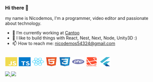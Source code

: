### Hi there 👋
my name is Nicodemos, I'm a programmer, video editor and passionate about technology.

- 🔭 I’m currently working at <a href="https://cantoo.fr">Cantoo</a>
- 🌱 I like to build things with React, Nest, Next, Node, Unity3D :)
- 📫 How to reach me: nicodemos54324@gmail.com
    
<div style="display: inline_block"><br>
  <img align="center" alt="Nico-Js" height="30" width="40" src="https://raw.githubusercontent.com/devicons/devicon/master/icons/javascript/javascript-plain.svg">
  <img align="center" alt="Nico-Ts" height="30" width="40" src="https://raw.githubusercontent.com/devicons/devicon/master/icons/typescript/typescript-plain.svg">
  <img align="center" alt="Nico-React" height="30" width="40" src="https://raw.githubusercontent.com/devicons/devicon/master/icons/react/react-original.svg">
  <img align="center" alt="Nico-HTML" height="30" width="40" src="https://raw.githubusercontent.com/devicons/devicon/master/icons/html5/html5-original.svg">
  <img align="center" alt="Nico-CSS" height="30" width="40" src="https://raw.githubusercontent.com/devicons/devicon/master/icons/css3/css3-original.svg">
  <img align="center" alt="Nico-PHP" height="30" width="40" src="https://raw.githubusercontent.com/devicons/devicon/master/icons/php/php-plain.svg">
  <img align="center" alt="Nico-Laravel" height="30" width="40" src="https://raw.githubusercontent.com/devicons/devicon/master/icons/laravel/laravel-plain-wordmark.svg">
  <img align="center" alt="Nico-Flutter" height="30" width="40" src="https://raw.githubusercontent.com/devicons/devicon/master/icons/flutter/flutter-original.svg">
</div>
<br>
<div>
  <a href="mailto:nicodemos54324@gmail.com">
    <img src="https://img.shields.io/badge/Gmail-D14836?style=for-the-badge&logo=gmail&logoColor=white">    
  </a>
    <a href="https://www.linkedin.com/in/nicodemossouza/">
    <img src="https://img.shields.io/badge/LinkedIn-0077B5?style=for-the-badge&logo=linkedin&logoColor=white">    
  </a>
</div>
